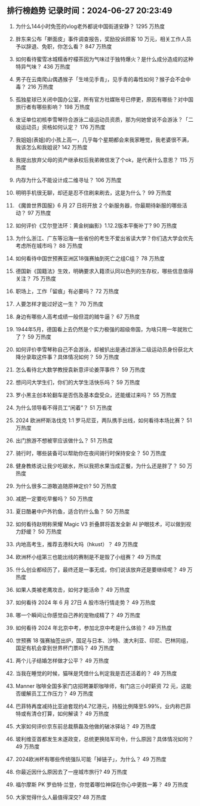 
## 排行榜趋势 记录时间：2024-06-27 20:23:49
  
  1. 为什么144小时免签的vlog老外都说中国街道安静？ 1295 万热度
    
  2. 胖东来公布「擀面皮」事件调查报告，奖励投诉顾客 10 万元，相关工作人员予以辞退、免职，你怎么看？ 847 万热度
    
  3. 如何看待蜜雪冰城糯香柠檬茶因为气味过于独特爆火？是什么成分造成的这种特异气味？ 436 万热度
    
  4. 男子在云南爬山偶遇猴子「生啃见手青」，见手青的毒性如何？猴子会不会中毒？ 216 万热度
    
  5. 孤独星球已关闭中国办公室，所有官方社媒账号已停更，原因有哪些？对中国旅行者有哪些影响？ 198 万热度
    
  6. 发证单位初核李雪琴符合游泳二级运动员资质，那为何她曾说不会游泳？「二级运动员」资格如何认定？ 176 万热度
    
  7. 我姐姐(表姐)的小孩上高一，几乎每个星期都会来我家睡觉，我老婆很不满，我该怎么和我姐说? 142 万热度
    
  8. 我提出放弃父母的资产继承权后我弟微信发了个ok，是代表什么意思？ 115 万热度
    
  9. 内存为什么不能设计成二维寻址？ 106 万热度
    
  10. 明明手机很无聊，却还是忍不住刷来刷去，这是为什么？ 99 万热度
    
  11. 《魔兽世界国服》6 月 27 日将开放 2 个新服务器，你最期待新服的哪些活动？ 97 万热度
    
  12. 如何评价《艾尔登法环：黄金树幽影》1.12.2版本平衡补丁? 90 万热度
    
  13. 为什么浙江、广东等沿海一些省份的考生不爱出省读大学？你们选大学会优先考虑所在城市吗？ 88 万热度
    
  14. 如何看待中国世预赛亚洲区18强赛抽到死亡之组C组？ 78 万热度
    
  15. 德国新《国籍法》生效，明确要求入籍须认同以色列的生存权，哪些信息值得关注？ 75 万热度
    
  16. 职场上，工作「留痕」有必要吗？ 72 万热度
    
  17. 人要怎样才能过好这一生？ 70 万热度
    
  18. 身边有哪些人高考成绩一般但混的贼牛逼？ 67 万热度
    
  19. 1944年5月，德国看上去仍然是个实力极强的超级帝国，为啥只用一年就败亡了？ 59 万热度
    
  20. 如何评价李雪琴称自己不会游泳，却被扒出是通过游泳二级运动员身份获北大降分录取这件事？具体情况如何？ 59 万热度
    
  21. 怎么看待北大数学教授袁新意评论姜萍事件？ 59 万热度
    
  22. 想问问大学生们，你们的大学生活快乐吗？ 59 万热度
    
  23. 罗小黑主创本轮翻车是否伤及基本盘受众，还能缓过来吗？ 55 万热度
    
  24. 为什么领导看不得员工“闲着”？ 51 万热度
    
  25. 2024 欧洲杯斯洛伐克 1:1 罗马尼亚，两队携手出线，如何看待本场比赛？ 51 万热度
    
  26. 出门旅游不想被宰应该做什么？ 51 万热度
    
  27. 骑行时，哪些装备可以帮助你在夜间骑行时保持安全？ 50 万热度
    
  28. 健身教练说让我少吃碳水，所以我把水果当成正餐，为什么还是胖了？ 50 万热度
    
  29. 为什么很多二游敢追随原神定价? 50 万热度
    
  30. 减肥一定要吃早餐吗？ 50 万热度
    
  31. 夏日酷暑中户外钓鱼，适合钓什么鱼？ 50 万热度
    
  32. 如何看待赵明称荣耀 Magic V3 折叠屏将首发全新 AI 护眼技术，可以做到视力舒缓？ 50 万热度
    
  33. 内地高考生，推荐去港科大吗（hkust）？ 49 万热度
    
  34. 欧洲杯小组第三也能出线的赛制是不是毁了小组赛？ 49 万热度
    
  35. 什么创业都经历了，最终还是一事无成，你们说该放弃还是要继续呢？ 49 万热度
    
  36. 如果人类被老鹰攻击，如何才能活命？ 49 万热度
    
  37. 如何看待 2024 年 6 月 27日 A 股市场行情走势？ 49 万热度
    
  38. 哪一个瞬间让你感觉自己养的宠物成精了？ 49 万热度
    
  39. 如何看待 2024 年北京中考，参加北京中考是什么体验？ 49 万热度
    
  40. 世预赛 18 强赛抽签出炉，国足与日本、沙特、澳大利亚、印尼、巴林同组，国足有机会拿到世界杯门票吗？ 49 万热度
    
  41. 两个儿子结婚怎样做才公平？ 49 万热度
    
  42. 当我在睡觉的时候，猫咪是凭借什么判定我是否还活着的？ 49 万热度
    
  43. Manner 咖啡全国多家门店招聘兼职咖啡师，有门店三小时薪资 72 元，这能否缓解员工工作压力？ 49 万热度
    
  44. 巴菲特再度减持比亚迪套现约4.7亿港元，持股比例降至5.99%，业内称巴菲特或有清仓打算，如何解读？ 49 万热度
    
  45. 大家如何评价京东前总裁蔡磊及他做的破冰驿站？ 49 万热度
    
  46. 玻利维亚首都发生未遂政变，总统更换陆军司令，什么原因？具体情况如何？ 49 万热度
    
  47. 2024欧洲杯有哪些传统强队可能「掉链子」，为什么？ 49 万热度
    
  48. 你最近因什么原因去了一座城市旅行? 49 万热度
    
  49. 福尔摩斯 PK 罗伯特·兰登，你觉着哪位神探在你心中更胜一筹？ 49 万热度
    
  50. 大家觉得什么人最值得深交? 48 万热度
    